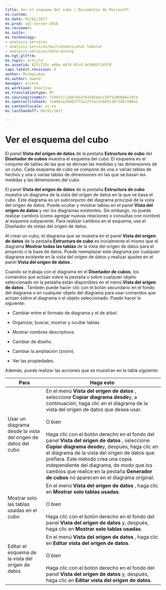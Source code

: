 ```yaml
---
title: Ver el esquema del cubo | Documentos de Microsoft
ms.custom: 
ms.date: 03/01/2017
ms.prod: sql-server-2016
ms.reviewer: 
ms.suite: 
ms.technology:
- analysis-services
- analysis-services/multidimensional-tabular
- analysis-services/data-mining
ms.tgt_pltfrm: 
ms.topic: article
ms.assetid: 82fc715c-e08e-447d-8fc8-9c9005f145f0
caps.latest.revision: 8
author: Minewiskan
ms.author: owend
manager: erikre
ms.workload: Inactive
ms.translationtype: MT
ms.sourcegitcommit: f3481fcc2bb74eaf93182e6cc58f5a06666e10f4
ms.openlocfilehash: 7a46b1e284d2f75a22f7ac21b0353872db7108a1
ms.contentlocale: es-es
ms.lasthandoff: 09/01/2017

---
```

# <a name="view-the-cube-schema"></a>Ver el esquema del cubo
  El panel **Vista del origen de datos** de la pestaña **Estructura de cubo** del **Diseñador de cubos** muestra el esquema del cubo. El esquema es el conjunto de tablas de las que se derivan las medidas y las dimensiones de un cubo. Cada esquema de cubo se compone de una o varias tablas de hechos y una o varias tablas de dimensiones en las que se basan las medidas y las dimensiones del cubo.  
  
 El panel **Vista del origen de datos** de la pestaña **Estructura de cubo** muestra un diagrama de la vista del origen de datos en la que se basa el cubo. Este diagrama es un subconjunto del diagrama principal de la vista del origen de datos. Puede ocultar y mostrar tablas en el panel **Vista del origen de datos** y ver los diagramas existentes. Sin embargo, no puede realizar cambios (como agregar nuevas relaciones o consultas con nombre) al esquema subyacente. Para realizar cambios en el esquema, use el Diseñador de vistas del origen de datos.  
  
 Al crear un cubo, el diagrama que se muestra en el panel **Vista del origen de datos** de la pestaña **Estructura de cubo** es inicialmente el mismo que el diagrama **Mostrar todas las tablas** de la vista del origen de datos para el proyecto o la base de datos. Puede reemplazar este diagrama por cualquier diagrama existente en la vista del origen de datos y realizar ajustes en el panel **Vista del origen de datos** .  
  
 Cuando se trabaja con el diagrama en el **Diseñador de cubos**, los comandos que actúan sobre la pestaña o sobre cualquier objeto seleccionado en la pestaña están disponibles en el menú **Vista del origen de datos** . También puede hacer clic con el botón secundario en el fondo del diagrama o en cualquier objeto del diagrama para usar comandos que actúan sobre el diagrama o el objeto seleccionado. Puede hacer lo siguiente:  
  
-   Cambiar entre el formato de diagrama y el de árbol.  
  
-   Organizar, buscar, mostrar y ocultar tablas.  
  
-   Mostrar nombres descriptivos.  
  
-   Cambiar de diseño.  
  
-   Cambiar la ampliación (zoom).  
  
-   Ver las propiedades.  
  
 Además, puede realizar las acciones que se muestran en la tabla siguiente:  
  
|Para|Haga esto|  
|--------|-------------|  
|Usar un diagrama desde la vista del origen de datos del cubo|En el menú **Vista del origen de datos** , seleccione **Copiar diagrama desde**y, a continuación, haga clic en el diagrama de la vista del origen de datos que desea usar.<br /><br /> O bien<br /><br /> Haga clic con el botón derecho en el fondo del panel **Vista del origen de datos** , seleccione **Copiar diagrama desde**y, después, haga clic en el diagrama de la vista del origen de datos que prefiera. Este método crea una copia independiente del diagrama, de modo que los cambios que realice en la pestaña **Generador de cubos** no aparecen en el diagrama original.|  
|Mostrar solo las tablas usadas en el cubo|En el menú **Vista del origen de datos** , haga clic en **Mostrar solo tablas usadas**.<br /><br /> O bien<br /><br /> Haga clic con el botón derecho en el fondo del panel **Vista del origen de datos** y, después, haga clic en **Mostrar solo tablas usadas**.|  
|Editar el esquema de la vista del origen de datos|En el menú **Vista del origen de datos** , haga clic en **Editar vista del origen de datos**.<br /><br /> O bien<br /><br /> Haga clic con el botón derecho en el fondo del panel **Vista del origen de datos** y, después, haga clic en **Editar vista del origen de datos**.|  
  
  

